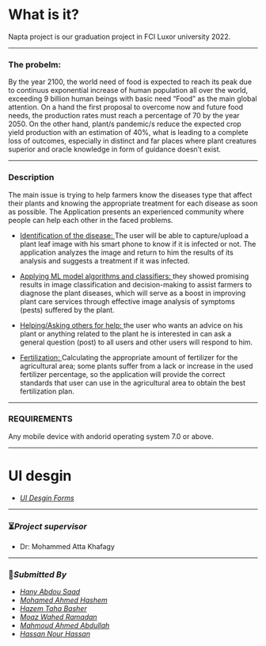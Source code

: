 # What is it?
Napta project is our graduation project in FCI Luxor university 2022.
_______________
### The probelm:
By the year 2100, the world need of food is expected to reach its peak due to continuus exponential increase of human population all over the world, exceeding 9 billion human beings with basic need “Food” as the main global attention. On a hand the first proposal to overcome now and future food needs, the production rates must reach a percentage of 70 by the year 2050. On the other hand, plant/s pandemic/s reduce the expected crop yield production with an estimation of 40%, what is leading to a complete loss of outcomes, especially in distinct and far places where plant creatures superior and oracle knowledge in form of guidance doesn’t exist.
_______________
### Description
The main issue is trying to help farmers know the diseases type that affect their plants and knowing the appropriate treatment for each disease as soon as possible.
The Application presents an experienced community where people can help each other in the faced problems. 
* [Identification of the disease: ](https://via.placeholder.com/15/1589F0/000000?text=+) The user will be able to capture/upload a plant leaf image with his smart phone to know if it is infected or not. The application analyzes the image and return to him the results of its analysis and suggests a treatment if it was infected.
* [Applying ML model algorithms and classifiers: ](https://via.placeholder.com/15/1589F0/000000?text=+)they showed promising results in image classification and decision-making to assist farmers to diagnose the plant diseases, which will serve as a boost in improving plant care services through effective image analysis of symptoms (pests) suffered by the plant.

* [Helping/Asking others for help: ](https://via.placeholder.com/15/1589F0/000000?text=+) the user who wants an advice on his plant or anything related to the plant he is interested in can ask a general question (post) to all users and other users will respond to him.

* [Fertilization: ](https://via.placeholder.com/15/1589F0/000000?text=+) Calculating the appropriate amount of fertilizer for the agricultural area; some plants suffer from a lack or increase in the used fertilizer percentage, so the application will provide the correct standards that user can use in the agricultural area to obtain the best fertilization plan.

_______________
### REQUIREMENTS
Any mobile device with andorid operating system 7.0 or above.
_______________
# UI desgin
- [*UI Desgin Forms*](https://xd.adobe.com/view/448a912a-2641-499b-8cf7-e9320ae03a33-11d9/)
_______________
### :hourglass_flowing_sand:*Project supervisor* 
- Dr: Mohammed Atta Khafagy
_______________
### :dart:*Submitted By*
- [*Hany Abdou Saad*](https://github.com/Ereh11)
- [*Mohamed Ahmed Hashem*](https://github.com/M0hammedHashem)
- [*Hazem Taha Basher*](https://github.com/hazemtaahaa)
- [*Moaz Wahed Ramadan*](https://github.com/MWK-MeZo)
- [*Mahmoud Ahmed Abdullah*](https://github.com/Luki-27)
- [*Hassan Nour Hassan*](https://github.com/HassanNour9)
